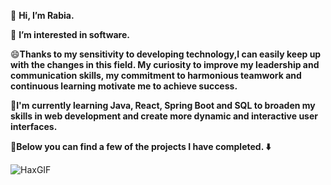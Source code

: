 👋 **Hi, I’m Rabia.**

👀 **I’m interested in software.**

😄**Thanks to my sensitivity to developing technology,I can easily keep up with the changes in this field. My curiosity to improve my leadership and communication skills,
my commitment to harmonious teamwork and continuous learning motivate me to achieve success.**

🌱**I'm currently learning Java, React, Spring Boot and SQL to broaden my skills in web development and create more dynamic and interactive user interfaces.**

💫**Below you can find a few of the projects I have completed. ⬇️**



![HaxGIF](https://github.com/Rabiacagli/Rabiacagli/assets/145583517/f5e3b043-1845-4269-ab96-158579f12792)







